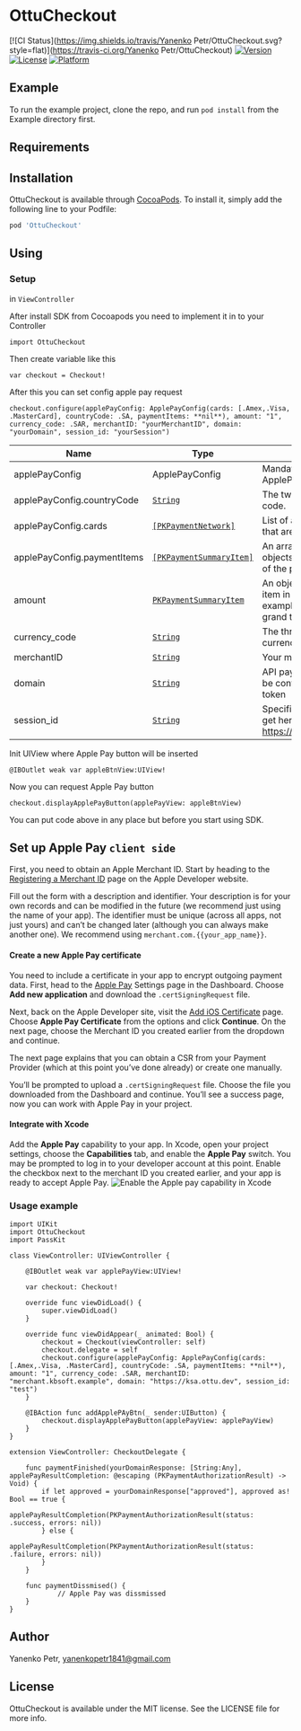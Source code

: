 # OttuCheckout

[![CI Status](https://img.shields.io/travis/Yanenko Petr/OttuCheckout.svg?style=flat)](https://travis-ci.org/Yanenko Petr/OttuCheckout)
[![Version](https://img.shields.io/cocoapods/v/OttuCheckout.svg?style=flat)](https://cocoapods.org/pods/OttuCheckout)
[![License](https://img.shields.io/cocoapods/l/OttuCheckout.svg?style=flat)](https://cocoapods.org/pods/OttuCheckout)
[![Platform](https://img.shields.io/cocoapods/p/OttuCheckout.svg?style=flat)](https://cocoapods.org/pods/OttuCheckout)

## Example

To run the example project, clone the repo, and run `pod install` from the Example directory first.

## Requirements

## Installation

OttuCheckout is available through [CocoaPods](https://cocoapods.org). To install
it, simply add the following line to your Podfile:

```ruby
pod 'OttuCheckout'
```


## Using

### Setup
in `ViewController`

After install SDK from  Cocoapods you need to implement it in to your Controller
```
import OttuCheckout
```
Then create variable like this 
```
var checkout = Checkout!
```
After this you can set config apple pay request
```
checkout.configure(applePayConfig: ApplePayConfig(cards: [.Amex,.Visa, .MasterCard], countryCode: .SA, paymentItems: **nil**), amount: "1", currency_code: .SAR, merchantID: "yourMerchantID", domain: "yourDomain", session_id: "yourSession")
```
| Name | Type |  Description | Defualt |
|--|--|--|--|
|applePayConfig|ApplePayConfig|Mandatory params to initiate ApplePay|no|
| applePayConfig.countryCode | [`String`](https://developer.apple.com/documentation/passkit/pkpaymentrequest/1619246-countrycode) |The two-letter ISO 3166 country code. | no |
| applePayConfig.cards | [`[PKPaymentNetwork]`](https://developer.apple.com/documentation/passkit/pkpaymentrequest/1619329-supportednetworks) |List of available payment methods that are supported by Apple Pay. | no |
| applePayConfig.paymentItems | [`[PKPaymentSummaryItem]`](https://developer.apple.com/documentation/passkit/pkpaymentrequest/1619231-paymentsummaryitems) |An array of payment summary item objects that summarize the amount of the payment. | no |
| amount | [`PKPaymentSummaryItem`](https://developer.apple.com/documentation/passkit/pkpaymentsummaryitem) |An object that defines a summary item in a payment request—for example, total, tax, discount, or grand total. | no |
| currency_code | [`String`](https://developer.apple.com/documentation/passkit/pkpaymentrequest/1619246-countrycode) |The three-letter ISO 4217 currency code. | no |
| merchantID | [`String`](https://developer.apple.com/documentation/passkit/pkpaymentrequest/1619246-countrycode) |Your merchant identifier. | no |
| domain | [`String`](https://developer.apple.com/documentation/passkit/pkpaymentrequest/1619246-countrycode) | API pay url, where payment shall be confirmed against Apple Pay token | no |
| session_id | [`String`](https://developer.apple.com/documentation/passkit/pkpaymentrequest/1619246-countrycode) | Specified token which you need to get here https://docs.ottu.com/#/sessionAPI | no |


Init UIView where Apple Pay button will be inserted
```
@IBOutlet weak var appleBtnView:UIView!
```
Now you can request Apple Pay button
```
checkout.displayApplePayButton(applePayView: appleBtnView)
```

You can put code above in any place but before you start using SDK.


## Set up Apple Pay `client side`
First, you need to obtain an Apple Merchant ID. Start by heading to the  [Registering a Merchant ID](https://developer.apple.com/documentation/passkit/apple_pay/setting_up_apple_pay_requirements)  page on the Apple Developer website.

Fill out the form with a description and identifier. Your description is for your own records and can be modified in the future (we recommend just using the name of your app). The identifier must be unique (across all apps, not just yours) and can’t be changed later (although you can always make another one). We recommend using  `merchant.com.{{your_app_name}}`.
#### Create a new Apple Pay certificate

You need to include a certificate in your app to encrypt outgoing payment data.
First, head to the  [Apple Pay](https://dashboard.stripe.com/account/payments/apple_pay)  Settings page in the Dashboard. Choose  **Add new application**  and download the  `.certSigningRequest`  file.

Next, back on the Apple Developer site, visit the  [Add iOS Certificate](https://developer.apple.com/documentation/passkit/apple_pay/setting_up_apple_pay_requirements)  page. Choose  **Apple Pay Certificate**  from the options and click  **Continue**. On the next page, choose the Merchant ID you created earlier from the dropdown and continue.

The next page explains that you can obtain a CSR from your Payment Provider (which at this point you’ve done already) or create one manually.  

You’ll be prompted to upload a  `.certSigningRequest`  file. Choose the file you downloaded from the Dashboard and continue. You’ll see a success page, now you can work with Apple Pay in your project.
#### Integrate with Xcode
Add the **Apple Pay** capability to your app. In Xcode, open your project settings, choose the **Capabilities** tab, and enable the **Apple Pay** switch. You may be prompted to log in to your developer account at this point. Enable the checkbox next to the merchant ID you created earlier, and your app is ready to accept Apple Pay.
 ![Enable the Apple pay capability in Xcode](https://storage.stfalcon.com/uploads/images/5c45cffa7e8f6.png)

### Usage example 
```
import UIKit
import OttuCheckout
import PassKit

class ViewController: UIViewController {

    @IBOutlet weak var applePayView:UIView!

    var checkout: Checkout!
        
    override func viewDidLoad() {
        super.viewDidLoad()
    }

    override func viewDidAppear(_ animated: Bool) {
        checkout = Checkout(viewController: self)
        checkout.delegate = self
        checkout.configure(applePayConfig: ApplePayConfig(cards: [.Amex,.Visa, .MasterCard], countryCode: .SA, paymentItems: **nil**), amount: "1", currency_code: .SAR, merchantID: "merchant.kbsoft.example", domain: "https://ksa.ottu.dev", session_id: "test")
    }

    @IBAction func addApplePAyBtn(_ sender:UIButton) {
        checkout.displayApplePayButton(applePayView: applePayView)
    }
}

extension ViewController: CheckoutDelegate {

    func paymentFinished(yourDomainResponse: [String:Any], applePayResultCompletion: @escaping (PKPaymentAuthorizationResult) -> Void) {
        if let approved = yourDomainResponse["approved"], approved as! Bool == true {
            applePayResultCompletion(PKPaymentAuthorizationResult(status: .success, errors: nil))
        } else {
            applePayResultCompletion(PKPaymentAuthorizationResult(status: .failure, errors: nil))
        }
    }

    func paymentDissmised() {
            // Apple Pay was dissmissed
    }
}
```


## Author

Yanenko Petr, yanenkopetr1841@gmail.com

## License

OttuCheckout is available under the MIT license. See the LICENSE file for more info.
